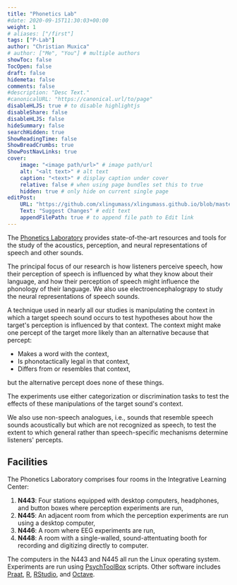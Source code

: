 ```yaml
---
title: "Phonetics Lab"
#date: 2020-09-15T11:30:03+00:00
weight: 1
# aliases: ["/first"]
tags: ["P-Lab"]
author: "Christian Muxica"
# author: ["Me", "You"] # multiple authors
showToc: false
TocOpen: false
draft: false
hidemeta: false
comments: false
#description: "Desc Text."
#canonicalURL: "https://canonical.url/to/page"
disableHLJS: true # to disable highlightjs
disableShare: false
disableHLJS: false
hideSummary: false
searchHidden: true
ShowReadingTime: false
ShowBreadCrumbs: true
ShowPostNavLinks: true
cover:
    image: "<image path/url>" # image path/url
    alt: "<alt text>" # alt text
    caption: "<text>" # display caption under cover
    relative: false # when using page bundles set this to true
    hidden: true # only hide on current single page
editPost:
    URL: "https://github.com/xlingumass/xlingumass.github.io/blob/master/content"
    Text: "Suggest Changes" # edit text
    appendFilePath: true # to append file path to Edit link
---
```


The [Phonetics Laboratory](https://osf.io/jbvfr/) provides state-of-the-art resources and tools for the study of the acoustics, perception, and neural representations of speech and other sounds. 

The principal focus of our research is how listeners perceive speech, how their perception of speech is influenced by what they know about their language, and how their perception of speech might influence the phonology of their language. We also use electroencephalograpy to study the neural representations of speech sounds.

A technique used in nearly all our studies is manipulating the context in which a target speech sound occurs to test hypotheses about how the target's perception is influenced by that context. The context might make one percept of the target more likely than an alternative because that percept:

- Makes a word with the context,
- Is phonotactically legal in that context,
- Differs from or resembles that context,

but the alternative percept does none of these things.

The experiments use either categorization or discrimination tasks to test the effects of these manipulations of the target sound's context.

We also use non-speech analogues, i.e., sounds that resemble speech sounds acoustically but which are not recognized as speech, to test the extent to which general rather than speech-specific mechanisms determine listeners' percepts.

## Facilities

The Phonetics Laboratory comprises four rooms in the Integrative Learning Center:

1. **N443**: Four stations equipped with desktop computers, headphones, and button boxes where perception experiments are run,
2. **N445**: An adjacent room from which the perception experiments are run using a desktop computer,
3. **N446**: A room where EEG experiments are run,
4. **N448**: A room with a single-walled, sound-attentuating booth for recording and digitizing directly to computer.

The computers in the N443 and N445 all run the Linux operating system. Experiments are run using [PsychToolBox](http://psychtoolbox.org/) scripts. Other software includes [Praat](http://www.fon.hum.uva.nl/praat/), [R](https://www.r-project.org/), [RStudio](https://www.rstudio.com/), and [Octave](https://www.gnu.org/software/octave/). 